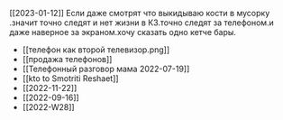 [[2023-01-12]]
Если даже смотрят что выкидываю кости в мусорку .значит точно следят и нет жизни в КЗ.точно следят за телефоном.и даже наверное за экраном.хочу сказать одно кетче бары.
- [[телефон как второй телевизор.png]]
- [[продажа телефонов]]
- [[Телефонный разговор мама 2022-07-19]]
- [[kto to Smotriti Reshaet]]
- [[2022-11-22]]
- [[2022-09-16]]
- [[2022-W28]]